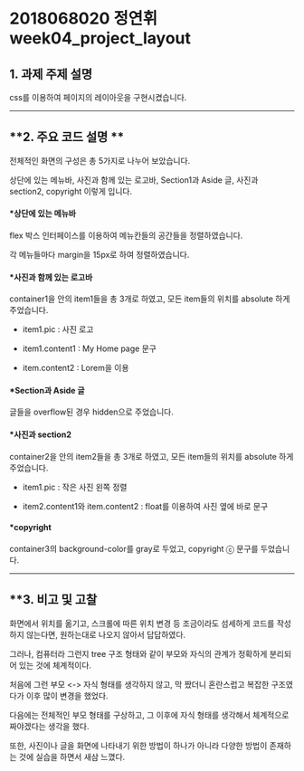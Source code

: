 # 2018068020 정연휘 week04_project_layout

##  **1. 과제 주제 설명**

css를 이용하여 페이지의 레이아웃을 구현시켰습니다.


--------------------------------


## **2. 주요 코드 설명 **

전체적인 화면의 구성은 총 5가지로 나누어 보았습니다.

상단에 있는 메뉴바, 사진과 함께 있는 로고바, Section1과 Aside 글, 사진과 section2, copyright 이렇게 입니다.

#### *상단에 있는 메뉴바

flex 박스 인터페이스를 이용하여 메뉴칸들의 공간들을 정렬하였습니다.

각 메뉴들마다 margin을 15px로 하여 정렬하였습니다.

#### *사진과 함께 있는 로고바

container1을 안의 item1들을 총 3개로 하였고, 모든 item들의 위치를 absolute 하게 주었습니다.

- item1.pic : 사진 로고

- item1.content1 : My Home page 문구

- item.content2 : Lorem을 이용

#### *Section과 Aside 글

글들을 overflow된 경우 hidden으로 주었습니다.

#### *사진과 section2

container2을 안의 item2들을 총 3개로 하였고, 모든 item들의 위치를 absolute 하게 주었습니다.

- item1.pic : 작은 사진 왼쪽 정렬

- item2.content1와 item.content2 : float를 이용하여 사진 옆에 바로 문구

#### *copyright

container3의 background-color를 gray로 두었고, copyright ⓒ 문구를 두었습니다.


----------------------------


## **3. 비고 및 고찰

화면에서 위치를 옮기고, 스크롤에 따른 위치 변경 등 조금이라도 섬세하게 코드를 작성하지 않는다면,
원하는대로 나오지 않아서 답답하였다.

그러나, 컴퓨터라 그런지 tree 구조 형태와 같이 부모와 자식의 관계가 정확하게 분리되어 있는 것에 체계적이다.

처음에 그런 부모 <-> 자식 형태를 생각하지 않고, 막 짰더니 혼란스럽고 복잡한 구조였다가 이후 많이 변경을 했었다.

다음에는 전체적인 부모 형태를 구상하고, 그 이후에 자식 형태를 생각해서 체계적으로 짜야겠다는 생각을 했다.

또한, 사진이나 글을 화면에 나타내기 위한 방법이 하나가 아니라 다양한 방법이 존재하는 것에 실습을 하면서 새삼 느꼈다.